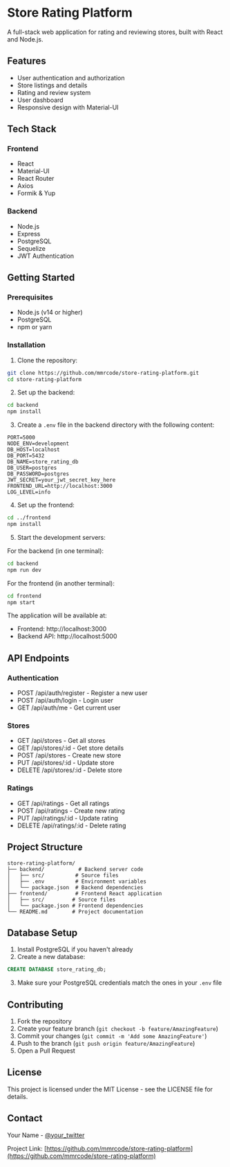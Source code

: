 # Store Rating Platform

A full-stack web application for rating and reviewing stores, built with React and Node.js.

## Features

- User authentication and authorization
- Store listings and details
- Rating and review system
- User dashboard
- Responsive design with Material-UI

## Tech Stack

### Frontend
- React
- Material-UI
- React Router
- Axios
- Formik & Yup

### Backend
- Node.js
- Express
- PostgreSQL
- Sequelize
- JWT Authentication

## Getting Started

### Prerequisites

- Node.js (v14 or higher)
- PostgreSQL
- npm or yarn

### Installation

1. Clone the repository:
```bash
git clone https://github.com/mmrcode/store-rating-platform.git
cd store-rating-platform
```

2. Set up the backend:
```bash
cd backend
npm install
```

3. Create a `.env` file in the backend directory with the following content:
```
PORT=5000
NODE_ENV=development
DB_HOST=localhost
DB_PORT=5432
DB_NAME=store_rating_db
DB_USER=postgres
DB_PASSWORD=postgres
JWT_SECRET=your_jwt_secret_key_here
FRONTEND_URL=http://localhost:3000
LOG_LEVEL=info
```

4. Set up the frontend:
```bash
cd ../frontend
npm install
```

5. Start the development servers:

For the backend (in one terminal):
```bash
cd backend
npm run dev
```

For the frontend (in another terminal):
```bash
cd frontend
npm start
```

The application will be available at:
- Frontend: http://localhost:3000
- Backend API: http://localhost:5000

## API Endpoints

### Authentication
- POST /api/auth/register - Register a new user
- POST /api/auth/login - Login user
- GET /api/auth/me - Get current user

### Stores
- GET /api/stores - Get all stores
- GET /api/stores/:id - Get store details
- POST /api/stores - Create new store
- PUT /api/stores/:id - Update store
- DELETE /api/stores/:id - Delete store

### Ratings
- GET /api/ratings - Get all ratings
- POST /api/ratings - Create new rating
- PUT /api/ratings/:id - Update rating
- DELETE /api/ratings/:id - Delete rating

## Project Structure
```
store-rating-platform/
├── backend/           # Backend server code
│   ├── src/          # Source files
│   ├── .env          # Environment variables
│   └── package.json  # Backend dependencies
├── frontend/         # Frontend React application
│   ├── src/         # Source files
│   └── package.json # Frontend dependencies
└── README.md        # Project documentation
```

## Database Setup

1. Install PostgreSQL if you haven't already
2. Create a new database:
```sql
CREATE DATABASE store_rating_db;
```
3. Make sure your PostgreSQL credentials match the ones in your `.env` file

## Contributing

1. Fork the repository
2. Create your feature branch (`git checkout -b feature/AmazingFeature`)
3. Commit your changes (`git commit -m 'Add some AmazingFeature'`)
4. Push to the branch (`git push origin feature/AmazingFeature`)
5. Open a Pull Request

## License

This project is licensed under the MIT License - see the LICENSE file for details.

## Contact

Your Name - [@your_twitter](https://twitter.com/your_twitter)

Project Link: [https://github.com/mmrcode/store-rating-platform](https://github.com/mmrcode/store-rating-platform)